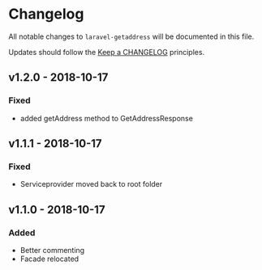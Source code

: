 # Changelog

All notable changes to `laravel-getaddress` will be documented in this file.

Updates should follow the [Keep a CHANGELOG](http://keepachangelog.com/) principles.

## v1.2.0 - 2018-10-17

### Fixed

-   added getAddress method to GetAddressResponse

## v1.1.1 - 2018-10-17

### Fixed

-   Serviceprovider moved back to root folder

## v1.1.0 - 2018-10-17

### Added

-   Better commenting
-   Facade relocated
